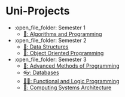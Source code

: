 # Uni-Projects
<ul>
  <li>:open_file_folder: Semester 1
    <ul>
      <li>
        <a href="https://github.com/strimbi/Algorithms-and-Programming"> 
          🍋:  Algorithms and Programming
        </a>
      </li>
    </ul>
  </li>
  <li>:open_file_folder: Semester 2
    <ul>
      <li>
        <a href="https://github.com/strimbi/Data-Structures"> 
          🎱:  Data Structures
        </a>
      </li>
      <li>
        <a href="https://github.com/strimbi/Object-Oriented-Programming-OOP"> 
          🦀:  Object Oriented Programming 
        </a>
      </li>
    </ul>
  </li>
  <li>:open_file_folder: Semester 3
    <ul>
      <li>
        <a href="https://github.com/strimbi/Methods-of-Advanced-Programming"> 
          🦥:  Advanced Methods of Programming 
        </a>
      </li>
      <li>
        <a href="https://github.com/strimbi/Databases"> 
          👓:  Databases 
        </a>
      </li>
      <li>
        <a href="https://github.com/strimbi/Logical-and-Functional-Programming"> 
          👩‍🚀:  Functional and Logic Programming 
        </a>
      </li>
      <li>
        <a href="https://github.com/strimbi/Computing-systems-Architecture">
          💚: Computing Systems Architecture
        </a>
      </li>
    </ul>
  </li>
</ul>
